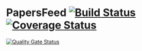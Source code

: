 # PapersFeed [![Build Status](https://travis-ci.com/swsnu/swpp2019-team3.svg?branch=master)](https://travis-ci.com/swsnu/swpp2019-team3) [![Coverage Status](https://coveralls.io/repos/github/swsnu/swpp2019-team3/badge.svg?branch=master)](https://coveralls.io/github/swsnu/swpp2019-team3?branch=master)
[![Quality Gate Status](https://sonarcloud.io/api/project_badges/measure?project=swsnu_swpp2019-team3&metric=alert_status)](https://sonarcloud.io/dashboard?id=swsnu_swpp2019-team3)
